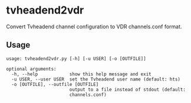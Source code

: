 tvheadend2vdr
=============

Convert Tvheadend channel configuration to VDR channels.conf format.

Usage
-----

    usage: tvheadend2vdr.py [-h] [-u USER] [-o [OUTFILE]]

    optional arguments:
      -h, --help            show this help message and exit
      -u USER, --user USER  set the Tvheadend user name (default: hts)
      -o [OUTFILE], --outfile [OUTFILE]
                            output to a file instead of stdout (default:
                            channels.conf)
